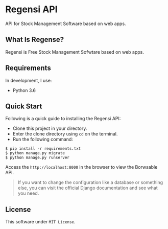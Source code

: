 # Regensi API

API for Stock Management Software based on web apps.

## What Is Regense?

Regensi is Free Stock Management Sofwtare based on web apps.

## Requirements

In development, I use:
- Python 3.6

## Quick Start

Following is a quick guide to installing the Regensi API:

- Clone this project in your directory.
- Enter the clone directory using `cd` on the terminal.
- Run the following command:

```
$ pip install -r requirements.txt
$ python manage.py migrate
$ python manage.py runserver
```

Access the `http://localhost:8000` in the browser to view the Borwsable API.


> If you want to change the configuration like a database or something else, 
you can visit the official Django documentation and see what you need.


## License

This software under `MIT License`.
